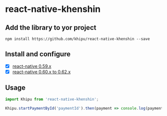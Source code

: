# react-native-khenshin

## Add the library to yor project

    npm install https://github.com/khipu/react-native-khenshin --save

## Install and configure

- [x] [react-native 0.59.x](docs/INSTALL.0.59.x.md)
- [x] [react-native 0.60.x to 0.62.x](docs/INSTALL.0.60.x--0.62.x.md)

## Usage

```javascript
import Khipu from 'react-native-khenshin';

Khipu.startPaymentById('paymentId').then(payment => console.log(payment));

```
